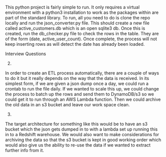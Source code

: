 This python project is fairly simple to run. It only requires a virtual environment with a python3 installation to work as the packages within are part of the standard library. To run, all you need to do is clone the repo locally and run the json_converter.py file. This should create a new file called active_customers.db which is an open sqlite3 db. Once this is created, run the db_checker.py file to check the rows in the table. They are of the form (date, active_user_count). Once complete, the process will not keep inserting rows as will detect the date has already been loaded.

Interview Questions

2)
In order to create an ETL process automatically, there are a couple of ways to do it but it really depends on the way that the data is received. In its simplest form, if we are given a json dump once a day, we could run a crontab to run the file daily. If we wanted to scale this up, we could change the process to batch up the rows and send them to DynamoDB/s3 so we could get it to run through an AWS Lambda function. Then we could archive the old data in an s3 bucket and leave our work space clean.

3)
The target architecture for something like this would be to have an s3 bucket which the json gets dumped in to with a lambda set up running this in to a Redshift warehouse. We would also want to make considerations for archiving the data so that the s3 bucket is kept in good working order which would also give us the ability to re-use the data if we wanted to extract further info from it.
